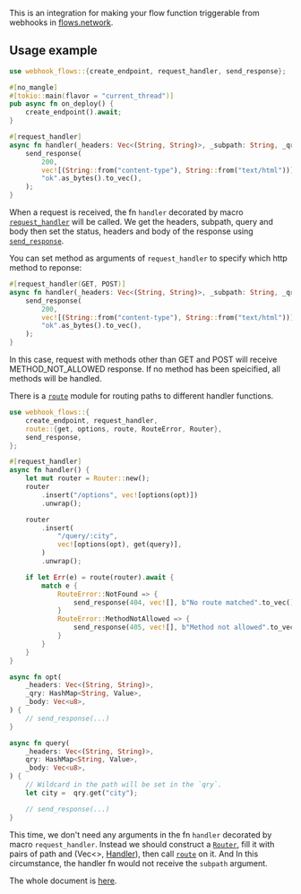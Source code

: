 This is an integration for making your flow function triggerable from webhooks in [flows.network](https://flows.network).

## Usage example
```rust
use webhook_flows::{create_endpoint, request_handler, send_response};

#[no_mangle]
#[tokio::main(flavor = "current_thread")]
pub async fn on_deploy() {
    create_endpoint().await;
}

#[request_handler]
async fn handler(_headers: Vec<(String, String)>, _subpath: String, _qry: HashMap<String, Value>, _body: Vec<u8>) {
    send_response(
        200,
        vec![(String::from("content-type"), String::from("text/html"))],
        "ok".as_bytes().to_vec(),
    );
}
```

When a request is received, the fn `handler` decorated by macro [`request_handler`](https://docs.rs/webhook-flows/latest/webhook_flows/attr.request_handler.html) will be called. We get the headers, subpath, query and body then set the status, headers and body of the response using [`send_response`](https://docs.rs/webhook-flows/latest/webhook_flows/fn.send_response.html).

You can set method as arguments of `request_handler` to specify which
http method to reponse:
```rust
#[request_handler(GET, POST)]
async fn handler(_headers: Vec<(String, String)>, _subpath: String, _qry: HashMap<String, Value>, _body: Vec<u8>) {
    send_response(
        200,
        vec![(String::from("content-type"), String::from("text/html"))],
        "ok".as_bytes().to_vec(),
    );
}
```
In this case, request with methods other than GET and POST will receive
METHOD_NOT_ALLOWED response. If no method has been speicified, all methods
will be handled.

There is a [`route`](https://docs.rs/webhook-flows/latest/webhook_flows/route/index.html) module for routing paths to different handler functions.
```rust
use webhook_flows::{
    create_endpoint, request_handler,
    route::{get, options, route, RouteError, Router},
    send_response,
};

#[request_handler]
async fn handler() {
    let mut router = Router::new();
    router
        .insert("/options", vec![options(opt)])
        .unwrap();

    router
        .insert(
            "/query/:city",
            vec![options(opt), get(query)],
        )
        .unwrap();

    if let Err(e) = route(router).await {
        match e {
            RouteError::NotFound => {
                send_response(404, vec![], b"No route matched".to_vec());
            }
            RouteError::MethodNotAllowed => {
                send_response(405, vec![], b"Method not allowed".to_vec());
            }
        }
    }
}

async fn opt(
    _headers: Vec<(String, String)>,
    _qry: HashMap<String, Value>,
    _body: Vec<u8>,
) {
    // send_response(...)
}

async fn query(
    _headers: Vec<(String, String)>,
    qry: HashMap<String, Value>,
    _body: Vec<u8>,
) {
    // Wildcard in the path will be set in the `qry`.
    let city =  qry.get("city");

    // send_response(...)
}
```

This time, we don't need any arguments in the fn `handler` decorated by macro `request_handler`. Instead we should construct a [`Router`](https://docs.rs/webhook-flows/latest/webhook_flows/route/struct.Router.html), fill it with pairs of path and (Vec<>, [Handler](https://docs.rs/webhook-flows/latest/webhook_flows/route/fn.wrap_handler.html)), then call [`route`](https://docs.rs/webhook-flows/latest/webhook_flows/route/fn.route.html) on it. And In this circumstance, the handler fn would not receive the `subpath` argument.

The whole document is [here](https://docs.rs/webhook-flows).
